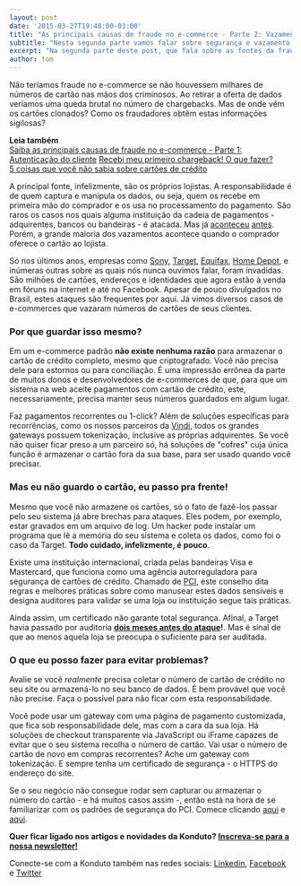 ```yaml
---
layout: post
date: '2015-03-27T19:48:00-03:00'
title: "As principais causas de fraude no e-commerce - Parte 2: Vazamento de dados"
subtitle: "Nesta segunda parte vamos falar sobre segurança e vazamento de dados sensíveis"
excerpt: "Na segunda parte deste post, que fala sobre as fontes da fraude na internet, vamos tratar da segurança e vazamento de dados pessoais e de cartão de crédito."
author: tom
---
```

Não teríamos fraude no e-commerce se não houvessem milhares de números de cartão nas mãos dos criminosos. Ao retirar a oferta de dados veríamos uma queda brutal no número de chargebacks. Mas de onde vêm os cartōes clonados? Como os fraudadores obtêm estas informaçōes sigilosas?

**Leia também**  
[Saiba as principais causas de fraude no e-commerce - Parte 1: Autenticação do cliente](https://blog.konduto.com/pt/2015/02/as-causas-da-fraude-parte-1?utm_source=konduto&utm_medium=blog&utm_campaign=conteudo) 
[Recebi meu primeiro chargeback! O que fazer?](https://blog.konduto.com/pt/2014/09/o-que-fazer-quando-recebe-o-primeiro-chargeback?utm_source=konduto&utm_medium=blog&utm_campaign=conteudo)  
[5 coisas que você não sabia sobre cartões de crédito](https://blog.konduto.com/pt/2014/09/5-coisas-que-voce-nao-sabia-sobre-cartao-de-credito?utm_source=konduto&utm_medium=blog&utm_campaign=conteudo)  

A principal fonte, infelizmente, são os próprios lojistas. A responsabilidade é de quem captura e manipula os dados, ou seja, quem os recebe em primeira mão do comprador e os usa no processamento do pagamento. São raros os casos nos quais alguma instituição da cadeia de pagamentos - adquirentes, bancos ou bandeiras - é atacada. Mas já [aconteceu](http://g1.globo.com/Noticias/Tecnologia/0,,MUL968334-6174,00-VAZAMENTO+DE+DADOS+DE+CARTAO+DE+CREDITO+PODE+SER+O+MAIOR+DA+HISTORIA.html) [antes](http://g1.globo.com/tecnologia/noticia/2012/04/ataque-contra-global-payments-atinge-15-milhao-de-cartoes.html). Porém, a grande maioria dos vazamentos acontece quando o comprador oferece o cartão ao lojista.

Só nos últimos anos, empresas como [Sony](http://g1.globo.com/tecnologia/noticia/2011/04/dados-pessoais-de-usuarios-da-psn-foram-roubados-admite-sony.html), [Target](http://oglobo.globo.com/sociedade/tecnologia/ataque-hacker-afeta-40-milhoes-de-clientes-da-rede-target-11114244), [Equifax](http://codigofonte.uol.com.br/noticias/celebridades-sao-hackeadas-e-tem-dados-revelados-em-site), [Home Depot](http://oglobo.globo.com/sociedade/tecnologia/ataque-hacker-varejista-dos-eua-expoe-dados-de-56-milhoes-de-cartoes-de-credito-13983296), e inúmeras outras sobre as quais nós nunca ouvimos falar, foram invadidas. São milhōes de cartōes, endereços e identidades que agora estão à venda em fóruns na internet e até no Facebook. Apesar de pouco divulgados no Brasil, estes ataques são frequentes por aqui. Já vimos diversos casos de e-commerces que vazaram números de cartões de seus clientes.

### Por que guardar isso mesmo?

Em um e-commerce padrão **não existe nenhuma razão** para armazenar o cartão de crédito completo, mesmo que criptografado. Você não precisa dele para estornos ou para conciliação. É uma impressão errônea da parte de muitos donos e desenvolvedores de e-commerces de que, para que um sistema na web aceite pagamentos com cartão de crédito, este, necessariamente, precisa manter seus números guardados em algum lugar.

Faz pagamentos recorrentes ou 1-click? Além de soluçōes específicas para recorrências, como os nossos parceiros da [Vindi](http://www.vindi.com.br/), todos os grandes gateways possuem tokenização, inclusive as próprias adquirentes. Se você não quiser ficar preso a um parceiro só, há soluçōes de "cofres" cuja única função é armazenar o cartão fora da sua base, para ser usado quando você precisar.

### Mas eu não guardo o cartão, eu passo pra frente!

Mesmo que você não armazene os cartōes, só o fato de fazê-los passar pelo seu sistema já abre brechas para ataques. Eles podem, por exemplo, estar gravados em um arquivo de log. Um hacker pode instalar um programa que lê a memória do seu sistema e coleta os dados, como foi o caso da Target. **Todo cuidado, infelizmente, é pouco**.

Existe uma instituição internacional, criada pelas bandeiras Visa e Mastercard, que funciona como uma agência autorreguladora para segurança de cartōes de crédito. Chamado de [PCI](https://pt.pcisecuritystandards.org/minisite/en/), este conselho dita regras e melhores práticas sobre como manusear estes dados sensíveis e designa auditores para validar se uma loja ou instituição segue tais práticas.

Ainda assim, um certificado não garante total segurança. Afinal, a Target havia passado por auditoria **[dois meses antes do ataque](http://www.aviso.io/fall-target-data-breach/)!**. Mas é sinal de que ao menos aquela loja se preocupa o suficiente para ser auditada.

### O que eu posso fazer para evitar problemas?

Avalie se você *realmente* precisa coletar o número de cartão de crédito no seu site ou armazená-lo no seu banco de dados. É bem provável que você não precise. Faça o possível para não ficar com esta responsabilidade.

Você pode usar um gateway com uma página de pagamento customizada, que fica sob responsabilidade dele, mas com a cara da sua loja. Há soluções de checkout transparente via JavaScript ou iFrame capazes de evitar  que o seu sistema recolha o número de cartão. Vai usar o número de cartão de novo em compras recorrentes? Ache um gateway com tokenização. E sempre tenha um certificado de segurança - o HTTPS do endereço do site.

Se o seu negócio não consegue rodar sem capturar ou armazenar o número do cartão - e há muitos casos assim -, então está na hora de se familiarizar com os padrões de segurança do PCI. Comece clicando [aqui](https://pt.pcisecuritystandards.org/_onelink_/pcisecurity/en2pt/minisite/en/docs/PCI_DSS_v3.pdf) e [aqui](https://pt.pcisecuritystandards.org/minisite/en/).

**Quer ficar ligado nos artigos e novidades da Konduto? [Inscreva-se para a nossa newsletter!](http://eepurl.com/2jpuz)**

Conecte-se com a Konduto também nas redes sociais: [Linkedin](https://www.linkedin.com/company/konduto), [Facebook](https://www.facebook.com/konduto) e [Twitter](https://twitter.com/KondutoBR)